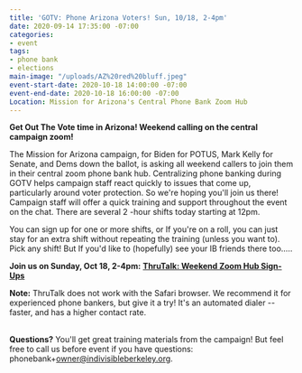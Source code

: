 ```yaml
---
title: 'GOTV: Phone Arizona Voters! Sun, 10/18, 2-4pm'
date: 2020-09-14 17:35:00 -07:00
categories:
- event
tags:
- phone bank
- elections
main-image: "/uploads/AZ%20red%20bluff.jpeg"
event-start-date: 2020-10-18 14:00:00 -07:00
event-end-date: 2020-10-18 16:00:00 -07:00
Location: Mission for Arizona's Central Phone Bank Zoom Hub
---
```


**Get Out The Vote time in Arizona!    Weekend calling on the central campaign zoom!**

The Mission for Arizona campaign,  for Biden for POTUS, Mark Kelly for Senate, and Dems down the ballot, is asking all weekend callers to join them in their central zoom phone bank hub.  Centralizing phone banking during GOTV helps campaign staff react quickly to issues that come up, particularly around voter protection.  So we're hoping you'll join us there!  Campaign staff will offer a quick training and support throughout the event on the chat. There are  several 2 -hour shifts today starting at  12pm.

You can sign up for one or more shifts, or If you're on a roll, you can just stay for an extra shift without repeating the training (unless you want to). Pick any shift! But If you'd like to (hopefully) see your IB friends there too.....

**Join us on Sunday, Oct 18, 2-4pm:** **[ThruTalk: Weekend Zoom Hub Sign-Ups](https://www.mobilize.us/missionforaz/event/312513/)**

**Note:** ThruTalk does not work with the Safari browser. We recommend it for experienced  phone bankers, but give it a try! It's an automated dialer -- faster, and has a higher contact rate.

\
**Questions?** You'll get great training materials from the campaign! But feel free to call us before event if you have questions: phonebank\+owner@indivisibleberkeley.org.
